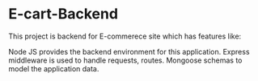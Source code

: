 # E-cart-Backend

This project is backend for E-commerece site which has features like:

Node JS provides the backend environment for this application.
Express middleware is used to handle requests, routes.
Mongoose schemas to model the application data.
